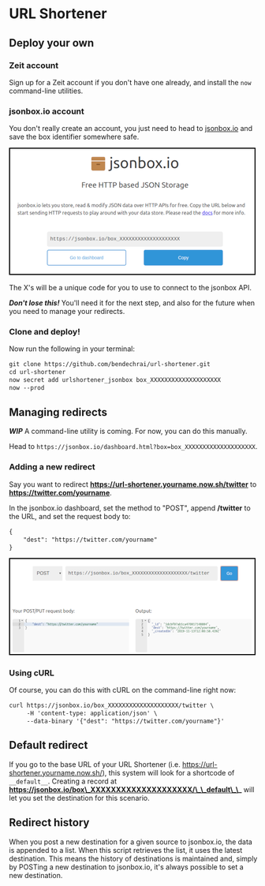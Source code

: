 # URL Shortener

## Deploy your own

### Zeit account

Sign up for a Zeit account if you don't have one already, and install the `now` command-line utilities.

### jsonbox.io account

You don't really create an account, you just need to head to [jsonbox.io](https://jsonbox.io) and save the box identifier somewhere safe.

![jsonbox.io main screen](docs/jsonbox.png)

The X's will be a unique code for you to use to connect to the jsonbox API.

***Don't lose this!*** You'll need it for the next step, and also for the future when you need to manage your redirects.

### Clone and deploy!

Now run the following in your terminal:

```
git clone https://github.com/bendechrai/url-shortener.git
cd url-shortener
now secret add urlshortener_jsonbox box_XXXXXXXXXXXXXXXXXXXX
now --prod
```

## Managing redirects

***WIP*** A command-line utility is coming. For now, you can do this manually.

Head to `https://jsonbox.io/dashboard.html?box=box_XXXXXXXXXXXXXXXXXXXX`.

### Adding a new redirect

Say you want to redirect **https://url-shortener.yourname.now.sh/twitter** to **https://twitter.com/yourname**.

In the jsonbox.io dashboard, set the method to "POST", append **/twitter** to the URL, and set the request body to:

```
{
    "dest": "https://twitter.com/yourname"
}
```

![jsonbox.io dashboard](docs/jsonbox-create.png)

### Using cURL

Of course, you can do this with cURL on the command-line right now:

```
curl https://jsonbox.io/box_XXXXXXXXXXXXXXXXXXXX/twitter \
     -H 'content-type: application/json' \
     --data-binary '{"dest": "https://twitter.com/yourname"}'
```

## Default redirect

If you go to the base URL of your URL Shortener (i.e.  https://url-shortener.yourname.now.sh/), this system will look for a shortcode of `__default__`. Creating a record at **https://jsonbox.io/box\_XXXXXXXXXXXXXXXXXXXX/\_\_default\_\_** will let you set the destination for this scenario.

## Redirect history

When you post a new destination for a given source to jsonbox.io, the data is appended to a list. When this script retrieves the list, it uses the latest destination. This means the history of destinations is maintained and, simply by POSTing a new destination to jsonbox.io, it's always possible to set a new destination.
